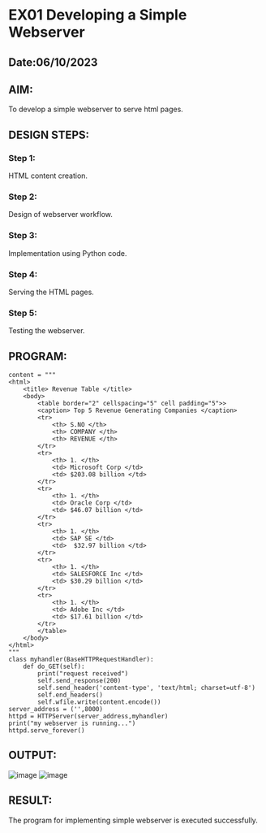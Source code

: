 # EX01 Developing a Simple Webserver
## Date:06/10/2023

## AIM:
To develop a simple webserver to serve html pages.

## DESIGN STEPS:
### Step 1: 
HTML content creation.

### Step 2:
Design of webserver workflow.

### Step 3:
Implementation using Python code.

### Step 4:
Serving the HTML pages.

### Step 5:
Testing the webserver.

## PROGRAM:
```from http.server import HTTPServer, BaseHTTPRequestHandler
content = """
<html>
	<title> Revenue Table </title>
	<body>
		<table border="2" cellspacing="5" cell padding="5">>
		<caption> Top 5 Revenue Generating Companies </caption>
		<tr>
			<th> S.NO </th>
			<th> COMPANY </th>
			<th> REVENUE </th>
		</tr>
		<tr>
			<th> 1. </th>
			<td> Microsoft Corp </td>
			<td> $203.08 billion </td>
		</tr>
		<tr>
			<th> 1. </th>
			<td> Oracle Corp </td>
			<td> $46.07 billion </td>
		</tr>
		<tr>
			<th> 1. </th>
			<td> SAP SE </td>
			<td>  $32.97 billion </td>
		</tr>
		<tr>
			<th> 1. </th>
			<td> SALESFORCE Inc </td>
			<td> $30.29 billion </td>
		</tr>
		<tr>
			<th> 1. </th>
			<td> Adobe Inc </td>
			<td> $17.61 billion </td>
		</tr>
		</table>
	</body>
</html>
"""
class myhandler(BaseHTTPRequestHandler):
    def do_GET(self):
        print("request received")
        self.send_response(200)
        self.send_header('content-type', 'text/html; charset=utf-8')
        self.end_headers()
        self.wfile.write(content.encode())
server_address = ('',8000)
httpd = HTTPServer(server_address,myhandler)
print("my webserver is running...")
httpd.serve_forever()
```
## OUTPUT:
![image](https://github.com/SridharShyam/simplewebserver/assets/144871368/072e03e8-32a2-429c-b99e-7b765a5e5f10)
![image](https://github.com/SridharShyam/simplewebserver/assets/144871368/9fc33a13-4212-4910-b3bb-8ed6a93774d8)

## RESULT:
The program for implementing simple webserver is executed successfully.
